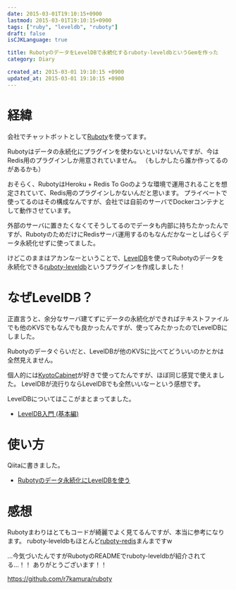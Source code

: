 ```yaml
---
date: 2015-03-01T19:10:15+0900
lastmod: 2015-03-01T19:10:15+0900
tags: ["ruby", "leveldb", "ruboty"]
draft: false
isCJKLanguage: true

title: RubotyのデータをLevelDBで永続化するruboty-leveldbというGemを作った
category: Diary

created_at: 2015-03-01 19:10:15 +0900
updated_at: 2015-03-01 19:10:15 +0900
---
```


# 経緯
会社でチャットボットとして[Ruboty](https://github.com/r7kamura/ruboty)を使ってます。

Rubotyはデータの永続化にプラグインを使わないといけないんですが、今はRedis用のプラグインしか用意されていません。
（もしかしたら誰か作ってるのがあるかも）

おそらく、RubotyはHeroku + Redis To Goのような環境で運用されることを想定されていて、Redis用のプラグインしかないんだと思います。
プライベートで使ってるのはその構成なんですが、会社では自前のサーバでDockerコンテナとして動作させています。

外部のサーバに置きたくなくてそうしてるのでデータも内部に持ちたかったんですが、RubotyのためだけにRedisサーバ運用するのもなんだかなーとしばらくデータ永続化せずに使ってました。

けどこのままはアカンなーということで、[LevelDB](https://github.com/google/leveldb)を使ってRubotyのデータを永続化できる[ruboty-leveldb](https://rubygems.org/gems/ruboty-leveldb)というプラグインを作成しました！

# なぜLevelDB？
正直言うと、余分なサーバ建てずにデータの永続化ができればテキストファイルでも他のKVSでもなんでも良かったんですが、使ってみたかったのでLevelDBにしました。

Rubotyのデータぐらいだと、LevelDBが他のKVSに比べてどういいのかとかは全然見えません。

個人的には[KyotoCabinet](http://fallabs.com/kyotocabinet/)が好きで使ってたんですが、ほぼ同じ感覚で使えました。
LevelDBが流行りならLevelDBでも全然いいなーという感想です。

LevelDBについてはここがまとまってました。

* [LevelDB入門 (基本編)](http://yosuke-furukawa.hatenablog.com/entry/2014/05/05/095207)

# 使い方
Qiitaに書きました。

* [Rubotyのデータ永続化にLevelDBを使う](http://qiita.com/nownabe/items/06977acec7f08133d8c9)

# 感想
Rubotyまわりはとてもコードが綺麗でよく見てるんですが、本当に参考になります。
ruboty-leveldbもほとんど[ruboty-redis](https://github.com/r7kamura/ruboty-redis)まんまですw

…今気づいたんですがRubotyのREADMEでruboty-leveldbが紹介されてる…！！
ありがとうございます！！

https://github.com/r7kamura/ruboty
